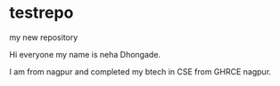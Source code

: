 # testrepo
my new repository

<p>Hi everyone my name is neha Dhongade.</p>
<p>I am from nagpur and completed my btech in CSE from GHRCE nagpur.</p>
